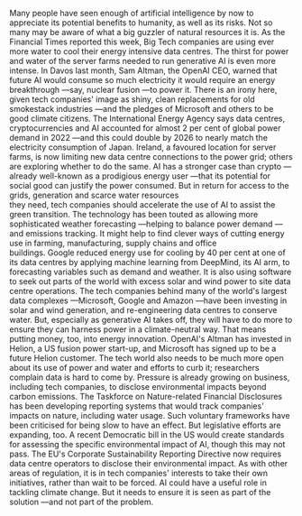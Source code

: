 
Many people have seen enough of artificial intelligence by now to appreciate its potential benefits to humanity, as well as its risks. Not so many may be aware of what a big guzzler of natural resources it is. As the Financial Times reported this week, Big Tech companies are using ever more water to cool their energy intensive data centres. The thirst for power and water of the server farms needed to run generative AI is even more intense. In Davos last  month, Sam Altman, the OpenAI CEO, warned that future AI would consume so much electricity it would require an energy breakthrough —say, nuclear fusion —to power it. There is an irony here, given tech companies' image as shiny, clean replacements for old smokestack industries —and the pledges of Microsoft and others to be good climate citizens. The International Energy Agency says data centres, cryptocurrencies and AI accounted for almost 2 per cent of global power demand in 2022 —and this could double by 2026 to nearly match the electricity consumption of Japan. Ireland, a favoured location for server farms, is now limiting new data centre connections to the power grid; others are exploring whether to do the same. AI has a stronger case than crypto —already well-known as a prodigious energy user —that its potential for social good can justify the power consumed. But in return for access to the grids, generation and scarce water resources  
they need, tech companies should accelerate the use of AI to assist the green transition. The technology has been touted as allowing more sophisticated weather forecasting —helping to balance power demand —and emissions tracking. It might help to find clever ways of cutting energy use in farming, manufacturing, supply chains and office  
buildings. Google reduced energy use for cooling by 40 per cent at one of its data centres by applying machine learning from DeepMind, its AI arm, to forecasting variables such as demand and weather. It is also using software to seek out parts of the world with excess solar and wind power to site data centre operations. The tech companies behind many of the world's largest data complexes —Microsoft, Google and Amazon —have been investing in solar and wind generation, and re-engineering data centres to conserve water. But, especially as generative AI takes off, they will have to do more to ensure they can harness power in a climate-neutral way. That means putting money, too, into energy innovation. OpenAI's Altman has invested in Helion, a US fusion power start-up, and Microsoft has signed up to be a future Helion customer. The tech world also needs to be much more open about its use of power and water and efforts to curb it; researchers complain data is hard to come by. Pressure is already growing on business, including tech companies, to disclose environmental impacts beyond carbon emissions. The Taskforce on Nature-related Financial Disclosures has been developing reporting systems that would track companies' impacts on nature, including water usage. Such voluntary frameworks have been criticised for being slow to have an effect. But legislative efforts are expanding, too. A recent Democratic bill in the US would create standards for assessing the specific environmental impact of AI, though this may not pass. The EU's Corporate Sustainability Reporting Directive now requires data centre operators to disclose their environmental impact. As with other areas of regulation, it is in tech companies' interests to take their own initiatives, rather than wait to be forced. AI could have a useful role in tackling climate change. But it needs to ensure it is seen as part of the solution —and not part of the problem.